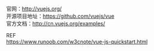 官网：http://vuejs.org/
<br/>
开源项目地址：https://github.com/vuejs/vue
<br/>
官方文档：http://cn.vuejs.org/examples/

REF<br/>
https://www.runoob.com/w3cnote/vue-js-quickstart.html
